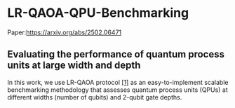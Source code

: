 # LR-QAOA-QPU-Benchmarking
Paper:https://arxiv.org/abs/2502.06471

## Evaluating the performance of quantum process units at large width and depth

In this work, we use LR-QAOA protocol [[1]](https://arxiv.org/abs/2405.09169) as an easy-to-implement scalable benchmarking methodology that assesses quantum process units (QPUs) at different widths (number of qubits) and 2-qubit gate depths.


